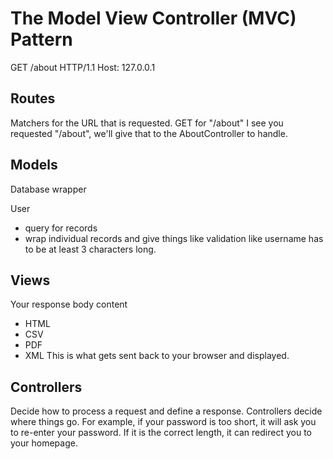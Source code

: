 #  The Model View Controller (MVC) Pattern

GET /about HTTP/1.1
Host: 127.0.0.1

## Routes
Matchers for the URL that is requested. 
GET for "/about" 
I see you requested "/about", we'll give that to the AboutController to handle. 

## Models
Database wrapper 

User 
* query for records
* wrap individual records and give things like validation like username has to be at least 3 characters long. 

## Views
Your response body content 
* HTML 
* CSV 
* PDF
* XML 
This is what gets sent back to your browser and displayed. 

## Controllers
Decide how to process a request and define a response. 
Controllers decide where things go. For example, if your password is too short, it will ask you to re-enter your password. If it is the correct length, it can redirect you to your homepage. 